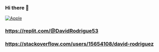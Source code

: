 ### Hi there 👋
[![Apple](https://img.shields.io/badge/sololearn-davirodriguez-1DA1F2?style=for-the-badge&logo=white&labelColor=125212)](https://www.sololearn.com/profile/21082571)
### https://replit.com/@DavidRodrigue53 
### https://stackoverflow.com/users/15654108/david-rodriguez

<!--
**DavidRodriguez-27/DavidRodriguez-27** is a ✨ _special_ ✨ repository because its `README.md` (this file) appears on your GitHub profile.

Here are some ideas to get you started:

- 🔭 I’m currently working on ...
- 🌱 I’m currently learning ...
- 👯 I’m looking to collaborate on ...
- 🤔 I’m looking for help with ...
- 💬 Ask me about ...
- 📫 How to reach me: ...
- 😄 Pronouns: ...
- ⚡ Fun fact: ...
-->
